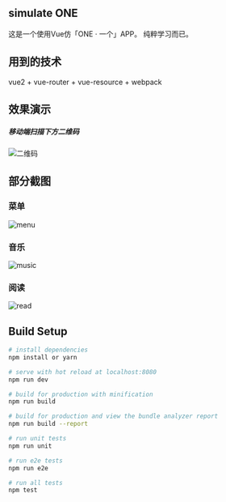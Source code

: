 
## simulate ONE
这是一个使用Vue仿「ONE · 一个」APP。
纯粹学习而已。

## 用到的技术
vue2 + vue-router + vue-resource + webpack


## 效果演示
##### 移动端扫描下方二维码
![二维码](http://i4.piimg.com/1949/5310b830f8e3631e.png)

## 部分截图
### 菜单
![menu](http://i2.kiimg.com/1949/f270a7573b5114a5.png)

### 音乐
![music](http://i2.kiimg.com/1949/ef72cef7b5a1b761.png)

### 阅读
![read](http://i2.kiimg.com/1949/6ec6db615923c32a.png)

## Build Setup
``` bash
# install dependencies
npm install or yarn

# serve with hot reload at localhost:8080
npm run dev

# build for production with minification
npm run build

# build for production and view the bundle analyzer report
npm run build --report

# run unit tests
npm run unit

# run e2e tests
npm run e2e

# run all tests
npm test
```